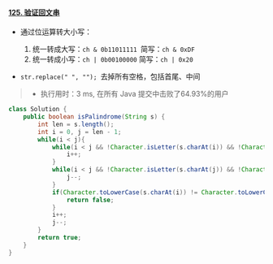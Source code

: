 #### [125. 验证回文串](https://leetcode-cn.com/problems/valid-palindrome/)

- 通过位运算转大小写：
  1. 统一转成大写：`ch & 0b11011111 `简写：`ch & 0xDF`
  2. 统一转成小写：`ch | 0b00100000` 简写：`ch | 0x20`

- `str.replace(" ", ""); `去掉所有空格，包括首尾、中间

> - 执行用时：3 ms, 在所有 Java 提交中击败了64.93%的用户

```java
class Solution {
    public boolean isPalindrome(String s) {
        int len = s.length();
        int i = 0, j = len - 1;
        while(i < j){
            while(i < j && !Character.isLetter(s.charAt(i)) && !Character.isDigit(s.charAt(i))){
                i++;
            }
            while(i < j && !Character.isLetter(s.charAt(j)) && !Character.isDigit(s.charAt(j))){
                j--;
            }
            if(Character.toLowerCase(s.charAt(i)) != Character.toLowerCase(s.charAt(j))){
                return false;
            }
            i++;
            j--;
        }
        return true;
    }
}
```

